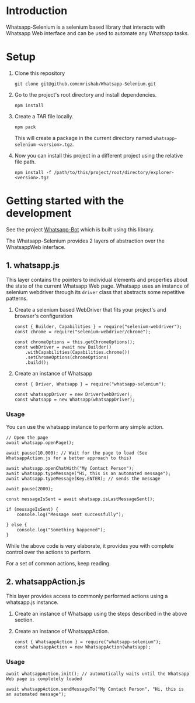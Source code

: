 # Introduction

Whatsapp-Selenium is a selenium based library that interacts with Whatsapp Web interface and can be used to automate any Whatsapp tasks.

# Setup

1. Clone this repository
    ```
    git clone git@github.com:mrishab/Whatsapp-Selenium.git
    ```

2. Go to the project's root directory and install dependencies.
    ```
    npm install
    ```

3. Create a TAR file locally.
    ```
    npm pack
    ```
    This will create a package in the current directory named `whatsapp-selenium-<version>.tgz`.

4. Now you can install this project in a different project using the relative file path.
    ```
    npm install -f /path/to/this/project/root/directory/explorer-<version>.tgz
    ```

# Getting started with the development

See the project [Whatsapp-Bot](https://github.com/mrishab/Whatsapp-Bot) which is built using this library.

The Whatsapp-Selenium provides 2 layers of abstraction over the WhatsappWeb interface.

## 1. whatsapp.js

This layer contains the pointers to individual elements and properties about the state of the current Whatsapp Web page. Whatsapp uses an instance of selenium webdriver through its `driver` class that abstracts some repetitive patterns.

1. Create a selenium based WebDriver that fits your project's and browser's configuration
    ```
    const { Builder, Capabilities } = require("selenium-webdriver");
    const chrome = require("selenium-webdriver/chrome");

    const chromeOptions = this.getChromeOptions();
    const webDriver = await new Builder()
        .withCapabilities(Capabilities.chrome())
        .setChromeOptions(chromeOptions)
        .build();
    ```

2. Create an instance of Whatsapp
    ```
    const { Driver, Whatsapp } = require("whatsapp-selenium");

    const whatsappDriver = new Driver(webDriver);
    const whatsapp = new Whatsapp(whatsappDriver);
    ```

### Usage

You can use the whatsapp instance to perform any simple action.

```
// Open the page
await whatsapp.openPage();

await pause(10,000); // Wait for the page to load (See WhatsappAction.js for a better approach to this)

await whatsapp.openChatWith("My Contact Person");
await whatsapp.typeMessage("Hi, this is an automated message");
await whatsapp.typeMessage(Key.ENTER); // sends the message

await pause(2000);

const messageIsSent = await whatsapp.isLastMessageSent();

if (messageIsSent) {
    console.log("Message sent successfully");

} else {
    console.log("Something happened");
}

```

While the above code is very elaborate, it provides you with complete control over the actions to perform.

For a set of common actions, keep reading. 

## 2. whatsappAction.js

This layer provides access to commonly performed actions using a whatsapp.js instance.

1. Create an instance of Whatsapp using the steps described in the above section.

2. Create an instance of WhatsappAction.
    ```
    const { WhatsappAction } = require("whatsapp-selenium");
    const whatsappAction = new WhatsappAction(whatsapp);
    ```

### Usage

```
await whatsappAction.init(); // automatically waits until the Whatsapp Web page is completely loaded

await whatsappAction.sendMessageTo("My Contact Person", "Hi, this is an automated message");
```
